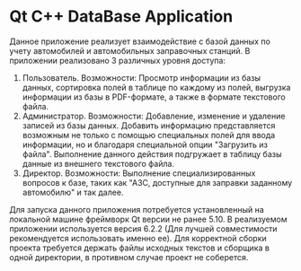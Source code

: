 # Qt C++ DataBase Application
Данное приложение реализует взаимодействие с базой данных по учету автомобилей и автомобильных заправочных станций.
В приложении реализовано 3 различных уровня доступа:
1) Пользователь. Возможности: Просмотр информации из базы данных, сортировка полей в таблице по каждому из полей, выгрузка информации из базы в PDF-формате, а также в формате текстового файла.
2) Администратор. Возможности: Добавление, изменение и удаление записей из базы данных. Добавить информацию представляется возможным не только с помощью специальных полей для ввода информации, но и благодаря специальной опции "Загрузить из файла". Выполнение данного действия подгружает в таблицу базы данные из внешнего текстового файла.
3) Директор. Возможности: Выполнение специализированных вопросов к базе, таких как "АЗС, доступные для заправки заданному автомобилю" и так далее.

Для запуска данного приложения потребуется установленный на локальной машине фреймворк Qt версии не ранее 5.10. В реализуемом приложении используется версия 6.2.2 (Для лучшей совместимости рекомендуется использовать именно ее).
Для корректной сборки проекта требуется держать файлы исходных текстов и сборщика в одной директории, в противном случае проект не соберется.
